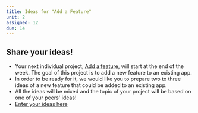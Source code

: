 ```yaml
---
title: Ideas for "Add a Feature"
unit: 2
assigned: 12
due: 14
---
```

## Share your ideas!

* Your next individual project, [Add a feature](http://learn.ironhack.com/#/learning_unit/7066), will start at the end of the week. The goal of this project is to add a new feature to an existing app.
* In order to be ready for it, we would like you to prepare two to three ideas of a new feature that could be added to an existing app.
* All the ideas will be mixed and the topic of your project will be based on one of your peers' ideas!
* [Enter your ideas here](https://docs.google.com/spreadsheets/d/1HEHu-dLiIkzIaSTsjkAN7ccKqqNQIyS8sc_9tNeK9Bk/edit#gid=0)
